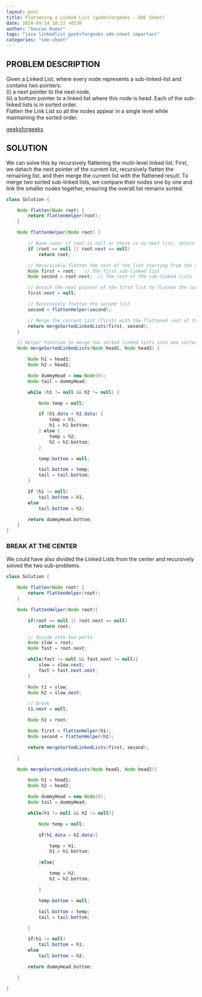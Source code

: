 ```yaml
---
layout: post
title: Flattening a Linked List (geeksforgeeks - SDE Sheet)
date: 2024-09-14 18:33 +0530
author: "Gaurav Kumar"
tags: "java linkedlist geeksforgeeks sde-sheet important"
categories: "sde-sheet"
---
```


## PROBLEM DESCRIPTION

Given a Linked List, where every node represents a sub-linked-list and contains two pointers:  
(i) a next pointer to the next node,  
(ii) a bottom pointer to a linked list where this node is head.
Each of the sub-linked lists is in sorted order.  
Flatten the Link List so all the nodes appear in a single level while maintaining the sorted order.

[geeksforgeeks](https://www.geeksforgeeks.org/problems/flattening-a-linked-list/1?page=6)

## SOLUTION

We can solve this by recursively flattening the multi-level linked list. First, we detach the next pointer of the current list, recursively flatten the remaining list, and then merge the current list with the flattened result. To merge two sorted sub-linked lists, we compare their nodes one by one and link the smaller nodes together, ensuring the overall list remains sorted.

```java
class Solution {

    Node flatten(Node root) {
        return flattenHelper(root);
    }

    Node flattenHelper(Node root) {

        // Base case: if root is null or there is no next list, return the root as it's already flat
        if (root == null || root.next == null)
            return root;

        // Recursively flatten the rest of the list starting from the second node (root.next)
        Node first = root;   // The first sub-linked list
        Node second = root.next;  // The rest of the sub-linked lists

        // Detach the next pointer of the first list to flatten the current level
        first.next = null;

        // Recursively flatten the second list
        second = flattenHelper(second);

        // Merge the current list (first) with the flattened rest of the lists (second)
        return mergeSortedLinkedLists(first, second);
    }

    // Helper function to merge two sorted linked lists into one sorted list
    Node mergeSortedLinkedLists(Node head1, Node head2) {

        Node h1 = head1;
        Node h2 = head2;

        Node dummyHead = new Node(0);
        Node tail = dummyHead;

        while (h1 != null && h2 != null) {

            Node temp = null;

            if (h1.data < h2.data) {
                temp = h1;
                h1 = h1.bottom;
            } else {
                temp = h2;
                h2 = h2.bottom;
            }

            temp.bottom = null;

            tail.bottom = temp;
            tail = tail.bottom;
        }

        if (h1 != null)
            tail.bottom = h1;
        else
            tail.bottom = h2;

        return dummyHead.bottom;
    }
}
```

### BREAK AT THE CENTER

We could have also divided the Linked Lists from the center and recursively solved the two sub-problems.

```java
class Solution {

    Node flatten(Node root) {
        return flattenHelper(root);
    }

    Node flattenHelper(Node root){

        if(root == null || root.next == null)
            return root;

        // divide into two parts
        Node slow = root;
        Node fast = root.next;

        while(fast != null && fast.next != null){
            slow = slow.next;
            fast = fast.next.next;
        }

        Node t1 = slow;
        Node h2 = slow.next;

        // break
        t1.next = null;

        Node h1 = root;

        Node first = flattenHelper(h1);
        Node second = flattenHelper(h2);

        return mergeSortedLinkedLists(first, second);

    }

    Node mergeSortedLinkedLists(Node head1, Node head2){

        Node h1 = head1;
        Node h2 = head2;

        Node dummyHead = new Node(0);
        Node tail = dummyHead;

        while(h1 != null && h2 != null){

            Node temp = null;

            if(h1.data < h2.data){

                temp = h1;
                h1 = h1.bottom;

            }else{

                temp = h2;
                h2 = h2.bottom;

            }

            temp.bottom = null;

            tail.bottom = temp;
            tail = tail.bottom;

        }

        if(h1 != null)
            tail.bottom = h1;
        else
            tail.bottom = h2;

        return dummyHead.bottom;

    }

}
```

